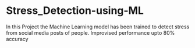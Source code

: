 # Stress_Detection-using-ML
In this Project the Machine Learning model has been trained to detect stress from social media posts of people.
Improvised performance upto 80% accuracy
